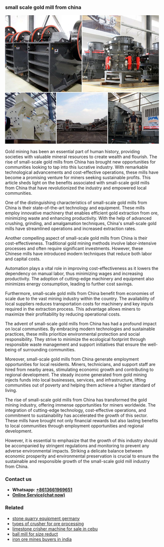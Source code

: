 <h3>small scale gold mill from china</h3><img src='1708408608.jpg' alt=''><p>Gold mining has been an essential part of human history, providing societies with valuable mineral resources to create wealth and flourish. The rise of small-scale gold mills from China has brought new opportunities for communities looking to tap into this lucrative industry. With remarkable technological advancements and cost-effective operations, these mills have become a promising venture for miners seeking sustainable profits. This article sheds light on the benefits associated with small-scale gold mills from China that have revolutionized the industry and empowered local communities.</p><p>One of the distinguishing characteristics of small-scale gold mills from China is their state-of-the-art technology and equipment. These mills employ innovative machinery that enables efficient gold extraction from ore, minimizing waste and enhancing productivity. With the help of advanced crushing, grinding, and amalgamation techniques, China's small-scale gold mills have streamlined operations and increased extraction rates.</p><p>Another compelling aspect of small-scale gold mills from China is their cost-effectiveness. Traditional gold mining methods involve labor-intensive processes and often require significant investments. However, these Chinese mills have introduced modern techniques that reduce both labor and capital costs.</p><p>Automation plays a vital role in improving cost-effectiveness as it lowers the dependency on manual labor, thus minimizing wages and increasing productivity. The adoption of cutting-edge machinery and equipment also minimizes energy consumption, leading to further cost savings.</p><p>Furthermore, small-scale gold mills from China benefit from economies of scale due to the vast mining industry within the country. The availability of local suppliers reduces transportation costs for machinery and key inputs required in the extraction process. This advantage allows miners to maximize their profitability by reducing operational costs.</p><p>The advent of small-scale gold mills from China has had a profound impact on local communities. By embracing modern technologies and sustainable practices, these mills prioritize environmental protection and social responsibility. They strive to minimize the ecological footprint through responsible waste management and support initiatives that ensure the well-being of surrounding communities.</p><p>Moreover, small-scale gold mills from China generate employment opportunities for local residents. Miners, technicians, and support staff are hired from nearby areas, stimulating economic growth and contributing to regional development. The steady income generated from gold mining injects funds into local businesses, services, and infrastructure, lifting communities out of poverty and helping them achieve a higher standard of living.</p><p>The rise of small-scale gold mills from China has transformed the gold mining industry, offering immense opportunities for miners worldwide. The integration of cutting-edge technology, cost-effective operations, and commitment to sustainability has accelerated the growth of this sector. These mills have brought not only financial rewards but also lasting benefits to local communities through employment opportunities and regional development.</p><p>However, it is essential to emphasize that the growth of this industry should be accompanied by stringent regulations and monitoring to prevent any adverse environmental impacts. Striking a delicate balance between economic prosperity and environmental preservation is crucial to ensure the sustainable and responsible growth of the small-scale gold mill industry from China.</p><h3>Contact us</h3><ul><li><strong>Whatsapp:&nbsp;<a href="https://wa.me/8613661969651">+8613661969651</a></strong></li><li><a href="https://swt.shibang-china.com/?git&amp;zhl&amp;small scale gold mill from china"><strong>Online Service(chat now)</strong></a></li></ul><h3>Related</h3><ul><li><a href='stone quarry equipment germany.md'>stone quarry equipment germany</a></li><li><a href='types of crusher for ore processing.md'>types of crusher for ore processing</a></li><li><a href='limestone crisher machine for sale in cebu.md'>limestone crisher machine for sale in cebu</a></li><li><a href='ball mill for size reduct.md'>ball mill for size reduct</a></li><li><a href='iron ore mines buyers in india.md'>iron ore mines buyers in india</a></li></ul>